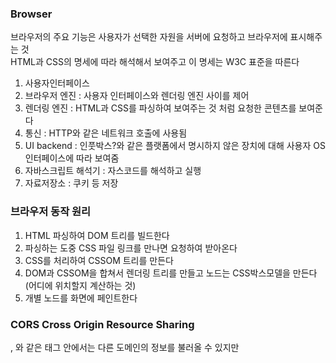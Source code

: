 ### Browser
브라우저의 주요 기능은 사용자가 선택한 자원을 서버에 요청하고 브라우저에 표시해주는 것   
HTML과 CSS의 명세에 따라 해석해서 보여주고 이 명세는 W3C 표준을 따른다   

1. 사용자인터페이스   
2. 브라우저 엔진 : 사용자 인터페이스와 렌더링 엔진 사이를 제어   
3. 렌더링 엔진 : HTML과 CSS를 파싱하여 보여주는 것 처럼 요청한 콘텐츠를 보여준다
4. 통신 : HTTP와 같은 네트워크 호출에 사용됨   
5. UI backend : 인풋박스?와 같은 플랫폼에서 명시하지 않은 장치에 대해 사용자 OS 인터페이스에 따라 보여줌   
6. 자바스크립트 해석기 : 자스코드를 해석하고 실행   
7. 자료저장소 : 쿠키 등 저장

### 브라우저 동작 원리
1. HTML 파싱하여 DOM 트리를 빌드한다   
2. 파싱하는 도중 CSS 파일 링크를 만나면 요청하여 받아온다   
3. CSS를 처리하여 CSSOM 트리를 만든다   
4. DOM과 CSSOM을 합쳐서 렌더링 트리를 만들고 노드는 CSS박스모델을 만든다(어디에 위치할지 계산하는 것)   
5. 개별 노드를 화면에 페인트한다   

### CORS Cross Origin Resource Sharing  
<img>, <link>와 같은 태그 안에서는 다른 도메인의 정보를 불러올 수 있지만 <script>안에서는 다른 도메인의 정보 요청이 안된다   
Same Origin Policy : 대부분의 브라우저들이 보안상의 이유로 스크립트에서 Cross-Origin HTTP요청을 제한한다 -> 요청을 보내려면 요청을 보내는 서버와 프로토콜, 포트번호까지 똑같아야된다   
그래서 CORS가 타 도메인 간에 자원공유를 가능하게 해준다   

#### Preflight
실제로 요청하려는 경로와 같은 URL에 대해 OPTIONS 메서드로 요청을 먼저 날려보고 요청할 권한이 있는지 확인한다   
클라이언트의 처리만으로는 안되고 해당 서버 측에서 추가 처리 사항이 필요하다   
서버에서 : _Access-Control-Allow-Origin: *_, _Access-Control-Allow-Methods: GET,POST,PUT_ 등의 처리   
-> 모든 요청의 응답 header에 위 항목을 포함시킨다

